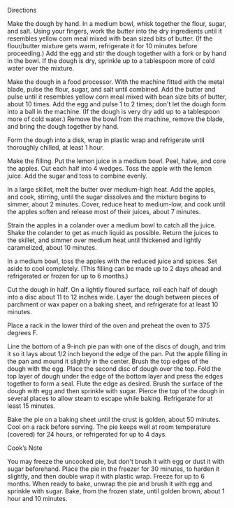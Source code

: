 
Directions

Make the dough by hand. In a medium bowl, whisk together the flour, sugar, and salt. Using your fingers, work the butter into the dry ingredients until it resembles yellow corn meal mixed with bean sized bits of butter. (If the flour/butter mixture gets warm, refrigerate it for 10 minutes before proceeding.) Add the egg and stir the dough together with a fork or by hand in the bowl. If the dough is dry, sprinkle up to a tablespoon more of cold water over the mixture.
    
Make the dough in a food processor. With the machine fitted with the metal blade, pulse the flour, sugar, and salt until combined. Add the butter and pulse until it resembles yellow corn meal mixed with bean size bits of butter, about 10 times. Add the egg and pulse 1 to 2 times; don't let the dough form into a ball in the machine. (If the dough is very dry add up to a tablespoon more of cold water.) Remove the bowl from the machine, remove the blade, and bring the dough together by hand.
   
Form the dough into a disk, wrap in plastic wrap and refrigerate until thoroughly chilled, at least 1 hour.
   
Make the filling. Put the lemon juice in a medium bowl. Peel, halve, and core the apples. Cut each half into 4 wedges. Toss the apple with the lemon juice. Add the sugar and toss to combine evenly.
    
In a large skillet, melt the butter over medium-high heat. Add the apples, and cook, stirring, until the sugar dissolves and the mixture begins to simmer, about 2 minutes. Cover, reduce heat to medium-low, and cook until the apples soften and release most of their juices, about 7 minutes.
    
Strain the apples in a colander over a medium bowl to catch all the juice. Shake the colander to get as much liquid as possible. Return the juices to the skillet, and simmer over medium heat until thickened and lightly caramelized, about 10 minutes.
    
In a medium bowl, toss the apples with the reduced juice and spices. Set aside to cool completely. (This filling can be made up to 2 days ahead and refrigerated or frozen for up to 6 months.)
    
Cut the dough in half. On a lightly floured surface, roll each half of dough into a disc about 11 to 12 inches wide. Layer the dough between pieces of parchment or wax paper on a baking sheet, and refrigerate for at least 10 minutes.
    
Place a rack in the lower third of the oven and preheat the oven to 375 degrees F.
   
Line the bottom of a 9-inch pie pan with one of the discs of dough, and trim it so it lays about 1/2 inch beyond the edge of the pan. Put the apple filling in the pan and mound it slightly in the center. Brush the top edges of the dough with the egg. Place the second disc of dough over the top. Fold the top layer of dough under the edge of the bottom layer and press the edges together to form a seal. Flute the edge as desired. Brush the surface of the dough with egg and then sprinkle with sugar. Pierce the top of the dough in several places to allow steam to escape while baking. Refrigerate for at least 15 minutes.
    
Bake the pie on a baking sheet until the crust is golden, about 50 minutes. Cool on a rack before serving. The pie keeps well at room temperature (covered) for 24 hours, or refrigerated for up to 4 days.

Cook’s Note

You may freeze the uncooked pie, but don't brush it with egg or dust it with sugar beforehand. Place the pie in the freezer for 30 minutes, to harden it slightly, and then double wrap it with plastic wrap. Freeze for up to 6 months. When ready to bake, unwrap the pie and brush it with egg and sprinkle with sugar. Bake, from the frozen state, until golden brown, about 1 hour and 10 minutes.
